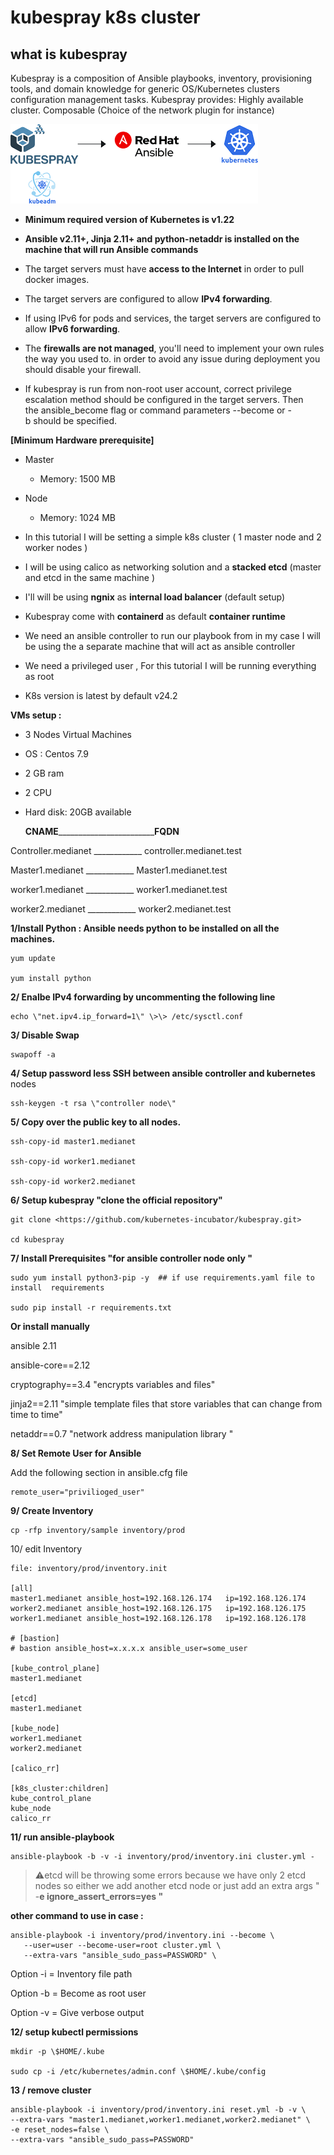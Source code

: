 # kubespray k8s cluster
 

## what is kubespray 

Kubespray is a composition of Ansible playbooks, inventory, provisioning tools, and domain knowledge for generic OS/Kubernetes clusters configuration management tasks. Kubespray provides: Highly available cluster. Composable (Choice of the network plugin for instance)

![](./media/image1.png)


- **Minimum required version of Kubernetes is v1.22**

- **Ansible v2.11+, Jinja 2.11+ and python-netaddr is installed on the
    machine that will run Ansible commands**

- The target servers must have **access to the Internet** in order to
    pull docker images.

- The target servers are configured to allow **IPv4 forwarding**.

- If using IPv6 for pods and services, the target servers are
    configured to allow **IPv6 forwarding**.

- The **firewalls are not managed**, you\'ll need to implement your
    own rules the way you used to. in order to avoid any issue during
    deployment you should disable your firewall.

- If kubespray is run from non-root user account, correct privilege
    escalation method should be configured in the target servers. Then
    the ansible_become flag or command parameters \--become or -b should
    be specified.

**[Minimum Hardware prerequisite]**

- Master

  - Memory: 1500 MB

- Node

  - Memory: 1024 MB

- In this tutorial I will be setting a simple k8s cluster ( 1 master
    node and 2 worker nodes )

- I will be using calico as networking solution and a **stacked etcd**
    (master and etcd in the same machine )

- I'll will be using **ngnix** as **internal load balancer** (default
    setup)

- Kubespray come with **containerd** as default **container runtime**

- We need an ansible controller to run our playbook from in my case I
    will be using the a separate machine that will act as ansible
    controller

- We need a privileged user , For this tutorial I will be running
    everything as root

- K8s version is latest by default v24.2

**VMs setup :**

- 3 Nodes Virtual Machines

- OS : Centos 7.9

- 2 GB ram

- 2 CPU

- Hard disk: 20GB available

    **CNAME**________________________**FQDN**

Controller.medianet   ____________     controller.medianet.test

Master1.medianet    ____________      Master1.medianet.test

worker1.medianet    ____________      worker1.medianet.test

worker2.medianet    ____________      worker2.medianet.test

**1/Install Python : Ansible needs python to be installed on all the
machines.**

````
yum update

yum install python

````
**2/ Enalbe IPv4 forwarding by uncommenting the following line**
````
echo \"net.ipv4.ip_forward=1\" \>\> /etc/sysctl.conf
````
**3/ Disable Swap**
````
swapoff -a
````
**4/ Setup password less SSH between ansible controller and kubernetes**
nodes
````
ssh-keygen -t rsa \"controller node\"
````
**5/ Copy over the public key to all nodes.**
````
ssh-copy-id master1.medianet

ssh-copy-id worker1.medianet

ssh-copy-id worker2.medianet
````
**6/ Setup kubespray \"clone the official repository\"**
````
git clone <https://github.com/kubernetes-incubator/kubespray.git>

cd kubespray
````
**7/ Install Prerequisites "for ansible controller node only "**
````
sudo yum install python3-pip -y  ## if use requirements.yaml file to install  requirements 

sudo pip install -r requirements.txt

````
**Or install manually**

ansible 2.11

ansible-core==2.12

cryptography==3.4     \"encrypts variables and files\"

jinja2==2.11     \"simple template files that store variables that can
change from time to time\"

netaddr==0.7    \"network address manipulation library \"


**8/ Set Remote User for Ansible**

Add the following section in ansible.cfg file
````
remote_user="privilioged_user"
````
**9/ Create Inventory**
````
cp -rfp inventory/sample inventory/prod
````
10/ edit Inventory
````
file: inventory/prod/inventory.init

[all]
master1.medianet ansible_host=192.168.126.174   ip=192.168.126.174
worker2.medianet ansible_host=192.168.126.175   ip=192.168.126.175
worker1.medianet ansible_host=192.168.126.178   ip=192.168.126.178

# [bastion]
# bastion ansible_host=x.x.x.x ansible_user=some_user

[kube_control_plane]
master1.medianet

[etcd]
master1.medianet

[kube_node]
worker1.medianet
worker2.medianet

[calico_rr]

[k8s_cluster:children]
kube_control_plane
kube_node
calico_rr

````
**11/ run ansible-playbook**
````
ansible-playbook -b -v -i inventory/prod/inventory.ini cluster.yml -
````
> :warning:etcd will be throwing some errors because we have only 2 etcd nodes so
either we add another etcd node or just add an extra args " -**e
ignore_assert_errors=yes "**

**other command to use in case :**
````
ansible-playbook -i inventory/prod/inventory.ini --become \
   --user=user --become-user=root cluster.yml \
   --extra-vars "ansible_sudo_pass=PASSWORD" \

````
Option -i = Inventory file path

Option -b = Become as root user

Option -v = Give verbose output

**12/ setup kubectl permissions**
````
mkdir -p \$HOME/.kube

sudo cp -i /etc/kubernetes/admin.conf \$HOME/.kube/config
````
**13 / remove cluster**
````
ansible-playbook -i inventory/prod/inventory.ini reset.yml -b -v \
--extra-vars "master1.medianet,worker1.medianet,worker2.medianet" \
-e reset_nodes=false \
--extra-vars "ansible_sudo_pass=PASSWORD"
````
